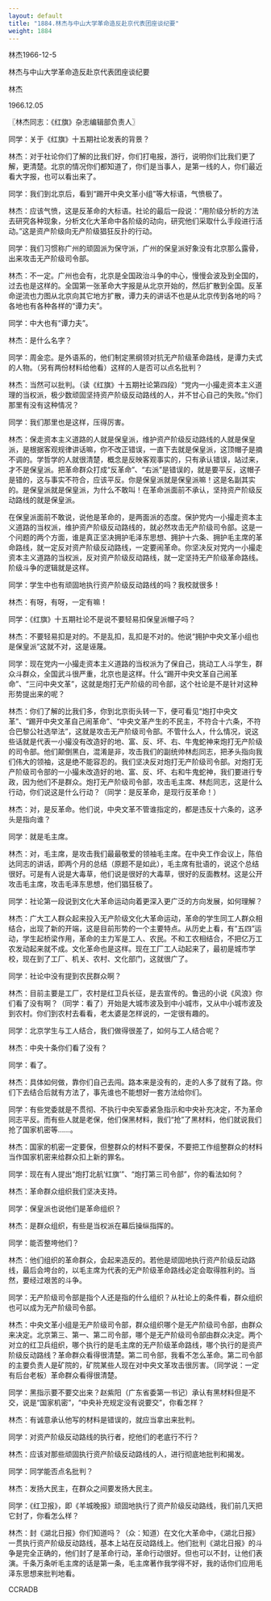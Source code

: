 ```yaml
---
layout: default
title: "1884.林杰与中山大学革命造反赴京代表团座谈纪要"
weight: 1884
---
```


林杰1966-12-5

林杰与中山大学革命造反赴京代表团座谈纪要

林杰

1966.12.05

〖林杰同志：《红旗》杂志编辑部负责人〗

同学：关于《红旗》十五期社论发表的背景？

林杰：对于社论你们了解的比我们好，你们打电报，游行，说明你们比我们更了解，更清楚。北京的情况你们都知道了，你们是当事人，是第一线的人，你们最近看大字报，也可以看出来了。

同学：我们到北京后，看到“踢开中央文革小组”等大标语，气愤极了。

林杰：应该气愤，这是反革命的大标语。社论的最后一段说：“用阶级分析的方法去研究各种现象，分析文化大革命中各阶级的动向，研究他们采取什么手段进行活动。”这是资产阶级向无产阶级猖狂反扑的行动。

同学：我们习惯称广州的顽固派为保守派，广州的保皇派好象没有北京那么露骨，出来攻击无产阶级司令部。

林杰：不一定。广州也会有，北京是全国政治斗争的中心，慢慢会波及到全国的，过去也是这样的。全国第一张革命大字报是从北京开始的，然后扩散到全国。反革命逆流也力图从北京向其它地方扩散，谭力夫的讲话不也是从北京传到各地的吗？各地也有各种各样的“谭力夫”。

同学：中大也有“谭力夫”。

林杰：是什么名字？

同学：周金恋。是外语系的，他们制定黑纲领对抗无产阶级革命路线，是谭力夫式的人物。（另有两份材料给他看）这样的人是否可以点名批判？

林杰：当然可以批判。（读《红旗》十五期社论第四段）“党内一小撮走资本主义道理的当权派，极少数顽固坚持资产阶级反动路线的人，并不甘心自己的失败。”你们那里有没有这种情况？

同学：我们那里也是这样，压得厉害。

林杰：保走资本主义道路的人就是保皇派，维护资产阶级反动路线的人就是保皇派，是根据客观规律讲话嘛，你不改正错误，一直下去就是保皇派，这顶帽子是摘不调的。学哲学的人就很清楚，概念是反映客观事实的，只有承认错误，站过来，才不是保皇派。把革命群众打成“反革命”、“右派”是错误的，就是要平反，这帽子是错的，这与事实不符合，应该平反。你是保皇派就是保皇派嘛！这是名副其实的。是保皇派就是保皇派，为什么不敢叫！在革命派面前不承认，坚持资产阶级反动路线的就是保皇派。

在保皇派面前不敢说，说他是革命的，是两面派的态度。保护党内一小撮走资本主义道路的当权派，维护资产阶级反动路线的，就必然攻击无产阶级司令部。这是一个问题的两个方面，谁是真正坚决拥护毛泽东思想、拥护十六条、拥护毛主席的革命路线，就一定反对资产阶级反动路线，一定要闹革命。你坚决反对党内一小撮走资本主义道路的当权派，反对资产阶级反动路线，就一定坚持无产阶级革命路线。阶级斗争的逻辑就是这样。

同学：学生中也有顽固地执行资产阶级反动路线的吗？我校就很多！

林杰：有呀，有呀，一定有嘛！

同学：《红旗》十五期社论不是说不要轻易扣保皇派帽子吗？

林杰：不要轻易扣是对的。不是乱扣，乱扣是不对的。他说“拥护中央文革小组也是保皇派”这就不对，这是诬蔑。

同学：现在党内一小撮走资本主义道路的当权派为了保自己，挑动工人斗学生，群众斗群众，全国武斗很严重，北京也是这样。什么“踢开中央文革自己闹革命”、“三问中央文革”，这就是炮打无产阶级的司令部，这个社论是不是针对这种形势提出来的呢？

林杰：你们了解的比我们多，你到北京街头转一下，便可看见“炮打中央文革”、“踢开中央文革自己闹革命”、“中央文革产生的不民主，不符合十六条，不符合巴黎公社选举法”，这就是攻击无产阶级司令部。不管什么人，什么情况，说这些话就是代表一小撮没有改造好的地、富、反、坏、右、牛鬼蛇神来炮打无产阶级的司令部。他们颠倒黑白，混淆是非，攻击我们的副统帅林彪同志，把矛头指向我们伟大的领袖，这是绝不能容忍的。我们坚决反对炮打无产阶级司令部。对炮打无产阶级司令部的一小撮未改造好的地、富、反、坏、右和牛鬼蛇神，我们要进行专政，因为他们不是群众。炮打无产阶级司令部，攻击毛主席、林彪同志，这是什么行动，你们说这是什么行动？（同学：是反革命，是现行反革命！）

林杰：对，是反革命。他们说，中央文革不管谁指定的，都是违反十六条的，这矛头是指向谁？

同学：就是毛主席。

林杰：对，毛主席，是攻击我们最最敬爱的领袖毛主席。在中央工作会议上，陈伯达同志的讲话，即两个月的总结（原题不是如此），毛主席有批语的，说这个总结很好。可是有人说是大毒草，他们说是很好的大毒草，很好的反面教材。这是公开攻击毛主席，攻击毛泽东思想，他们猖狂极了。

同学：社论第一段说到文化大革命运动向着更深入更广泛的方向发展，如何理解？

林杰：广大工人群众起来投入无产阶级文化大革命运动，革命的学生同工人群众相结合，出现了新的开端，这是目前形势的一个主要特点。从历史上看，有“五四”运动，学生起桥梁作用，革命的主力军是工人、农民。不和工农相结合，不把亿万工农发动起来就不成。文化革命也是这样。现在工厂工人动起来了，最初是城市学校，现在到了工厂、机关、农村、文化部门，这就很广了。

同学：社论中没有提到农民群众啊？

林杰：目前主要是工厂，农村是红卫兵长征，是去宣传的。鲁迅的小说《风浪》你们看了没有啊？（同学：看了）开始是大城市波及到中小城市，又从中小城市波及到农村。你们到农村去看看，老太婆是怎样说的，一定很有趣的。

同学：北京学生与工人结合，我们做得很差了，如何与工人结合呢？

林杰：中央十条你们看了没有？

同学：看了。

林杰：具体如何做，靠你们自己去闯。路本来是没有的，走的人多了就有了路。你们下去结合后就有方法了，事先谁也不能想好一套方法给你们。

同学：有些党委就是不贯彻、不执行中央军委紧急指示和中央补充决定，不为革命同志平反。而有些人就是老保，他们保黑材料，我们“抢”了黑材料，他们就说我们抢了国家机密等……。

林杰：国家的机密一定要保，但整群众的材料不要保，不要把工作组整群众的材料当作国家机密来给群众扣上新的罪名。

同学：现在有人提出“炮打北航‘红旗’”、“炮打第三司令部”，你的看法如何？

林杰：革命群众组织我们坚决支持。

同学：保皇派也说他们是革命组织？

林杰：是群众组织，有些是当权派在幕后操纵指挥的。

同学：能否整垮他们？

林杰：他们组织的革命群众，会起来造反的。若他是顽固地执行资产阶级反动路线，最后会垮台的，以毛主席为代表的无产阶级革命路线必定会取得胜利的。当然，要经过艰苦的斗争。

同学：无产阶级司令部是指个人还是指的什么组织？从社论上的条件看，群众组织也可以成为无产阶级司令部。

林杰：中央文革小组是无产阶级司令部，群众组织哪个是无产阶级司令部，由群众来决定。北京第三、第一、第二司令部，哪个是无产阶级司令部由群众决定。两个对立的红卫兵组织，哪个执行的是毛主席的无产阶级革命路线，哪个执行的是资产阶级反动路线？革命群众看得很清楚。第二司令部，我看不怎么革命。第二司令部的主要负责人是矿院的，矿院某些人现在对中央文革攻击很厉害。（同学说：一定有后台老板）革命群众看得很清楚。

同学：黑指示要不要交出来？赵紫阳（广东省委第一书记）承认有黑材料但是不交，说是“国家机密”，“中央补充规定没有说要交”，你看怎样？

林杰：有诚意承认他写的材料是错误的，就应当拿出来批判。

同学：对资产阶级反动路线的执行者，挖他们的老底行不行？

林杰：应该对那些顽固执行资产阶级反动路线的人，进行彻底地批判和揭发。

同学：同学能否点名批判？

林杰：发扬大民主，在群众之间要发扬大民主。

同学：《红卫报》，即《羊城晚报》顽固地执行了资产阶级反动路线，我们前几天把它封了，你看怎么样？

林杰：封《湖北日报》你们知道吗？（众：知道）在文化大革命中，《湖北日报》一贯执行资产阶级反动路线，基本上站在反动路线上。他们批判《湖北日报》的斗争是完全正确的，他们封了是革命行动，革命行动很好。但也可以不封，让他们表演。千条万条听毛主席的话是第一条，毛主席著作我学得不好，我的话你们应用毛泽东思想来批判地看。

CCRADB

